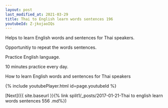 ```yaml
---
layout: post
last_modified_at: 2021-03-29
title: Thai to English learn words sentences 196 
youtubeId: Z-jkojaoIQs
---
```

 
 
Helps to learn English words and sentences for Thai speakers.

Opportunitiy to repeat the words sentences. 

Practice English language. 
 
10 minutes practice every day. 
 
How to learn English words and sentences for Thai speakers 
 
{% include youtubePlayer.html id=page.youtubeId %}
 
 
[Next]({{ site.baseurl }}{% link  split1/_posts/2017-01-21-Thai to english learn words sentences 556 .md%})
 

